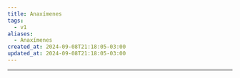 ```yaml
---
title: Anaxímenes
tags:
  - v1
aliases:
  - Anaxímenes
created_at: 2024-09-08T21:18:05-03:00
updated_at: 2024-09-08T21:18:05-03:00
---
```



---

